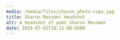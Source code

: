 ```yaml
---
media: /media/files/sharon_photo-copy.jpg
title: Sharon Messmer Headshot
alt: A headshot of poet Sharon Messmer
date: 2020-07-02T10:11:00-0500
---
```

